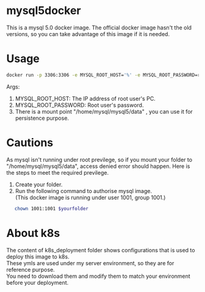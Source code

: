 # mysql5docker
This is a mysql 5.0 docker image. The official docker image hasn't the old versions, so you can take advantage of this image if it is needed.

# Usage
```sh
docker run -p 3306:3306 -e MYSQL_ROOT_HOST='%' -e MYSQL_ROOT_PASSWORD=root123 bluezealot/mysql5:0.0.1
```
Args:
1) MYSQL_ROOT_HOST: The IP address of root user's PC.<br />
2) MYSQL_ROOT_PASSWORD: Root user's password.<br />
3) There is a mount point "/home/mysql/mysql5/data" , you can use it for persistence purpose.<br />

# Cautions
As mysql isn't running under root previlege, so if you mount your folder to "/home/mysql/mysql5/data", access denied error should happen. 
Here is the steps to meet the required previlege.
1) Create your folder.<br />
2) Run the following command to authorise mysql image.<br />
(This docker image is running under user 1001, group 1001.)<br />
```sh
   chown 1001:1001 $yourfolder
```

# About k8s
The content of k8s_deployment folder shows configurations that is used to deploy this image to k8s.<br />
These ymls are used under my server environment, so they are for reference purpose.<br />
You need to download them and modify them to match your environment before your deployment.<br />
